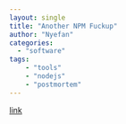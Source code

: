 ```yaml
---
layout: single
title: "Another NPM Fuckup"
author: "Nyefan"
categories:
  - "software"
tags:
    - "tools"
    - "nodejs"
    - "postmortem"
---
```

[link](https://medium.com/@nimelrian/no-way-to-prevent-this-says-only-development-community-where-this-regularly-happens-8ef59e6836de)